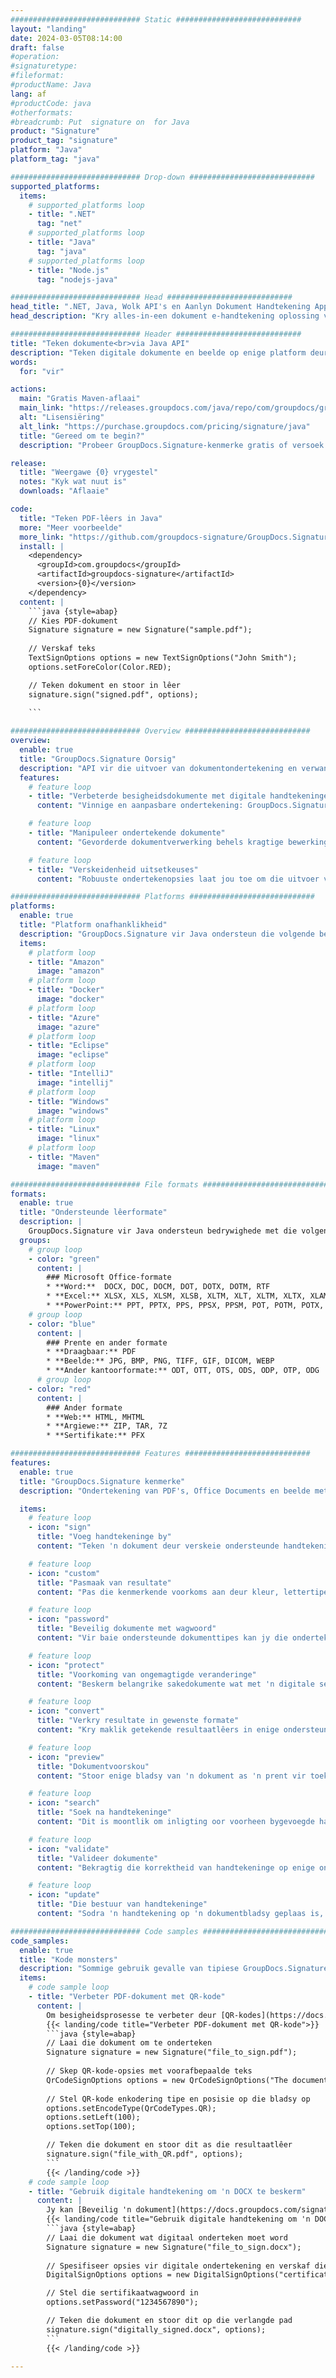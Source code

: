 ```yaml
---
############################# Static ############################
layout: "landing"
date: 2024-03-05T08:14:00
draft: false
#operation: 
#signaturetype: 
#fileformat: 
#productName: Java
lang: af
#productCode: java
#otherformats: 
#breadcrumb: Put  signature on  for Java
product: "Signature"
product_tag: "signature"
platform: "Java"
platform_tag: "java"

############################# Drop-down ############################
supported_platforms:
  items:
    # supported_platforms loop
    - title: ".NET"
      tag: "net"
    # supported_platforms loop
    - title: "Java"
      tag: "java"
    # supported_platforms loop
    - title: "Node.js"
      tag: "nodejs-java"

############################# Head ############################
head_title: ".NET, Java, Wolk API's en Aanlyn Dokument Handtekening Apps"
head_description: "Kry alles-in-een dokument e-handtekening oplossing vir .NET, Java en wolk-gebaseerde toepassings. Teken algemene dokumentformate aanlyn met 'n eenvoudige sleep-en-losfunksie"

############################# Header ############################
title: "Teken dokumente<br>via Java API"
description: "Teken digitale dokumente en beelde op enige platform deur ons buigsame API's en toepassingsgebaseerde oplossings vir programmeerders en eindgebruikers te gebruik."
words:
  for: "vir"

actions:
  main: "Gratis Maven-aflaai"
  main_link: "https://releases.groupdocs.com/java/repo/com/groupdocs/groupdocs-signature/"
  alt: "Lisensiëring"
  alt_link: "https://purchase.groupdocs.com/pricing/signature/java"
  title: "Gereed om te begin?"
  description: "Probeer GroupDocs.Signature-kenmerke gratis of versoek 'n lisensie"

release:
  title: "Weergawe {0} vrygestel"
  notes: "Kyk wat nuut is"
  downloads: "Aflaaie"

code:
  title: "Teken PDF-lêers in Java"
  more: "Meer voorbeelde"
  more_link: "https://github.com/groupdocs-signature/GroupDocs.Signature-for-Java"
  install: |
    <dependency>
      <groupId>com.groupdocs</groupId>
      <artifactId>groupdocs-signature</artifactId>
      <version>{0}</version>
    </dependency>
  content: |
    ```java {style=abap}  
    // Kies PDF-dokument
    Signature signature = new Signature("sample.pdf");
    
    // Verskaf teks
    TextSignOptions options = new TextSignOptions("John Smith");
    options.setForeColor(Color.RED);

    // Teken dokument en stoor in lêer
    signature.sign("signed.pdf", options);
    
    ```

############################# Overview ############################
overview:
  enable: true
  title: "GroupDocs.Signature Oorsig"
  description: "API vir die uitvoer van dokumentondertekening en verwante bewerkings in Java-toepassings"
  features:
    # feature loop
    - title: "Verbeterde besigheidsdokumente met digitale handtekeninge in Java"
      content: "Vinnige en aanpasbare ondertekening: GroupDocs.Signature vir Java bied 'n wye reeks digitale handtekeningopsies vir PDF's, beelde en Office-dokumente. Jy kan teks, strepieskodes, QR-kodes, digitale sertifikate, prente of versteekte metadata gebruik. Die dokumentverwerking is vinnig en doeltreffend."

    # feature loop
    - title: "Manipuleer ondertekende dokumente"
      content: "Gevorderde dokumentverwerking behels kragtige bewerkings op ondertekende dokumente deur GroupDocs.Signature vir Java te gebruik. U kan handtekeninge wat by besigheidsdokumente gevoeg is soek en bekragtig met behulp van verskeie nuttige kriteria. Daarbenewens kan jy toegang tot gedetailleerde inligting oor die dokument kry of voorskoubeelde van sy bladsye kry."

    # feature loop
    - title: "Verskeidenheid uitsetkeuses"
      content: "Robuuste ondertekenopsies laat jou toe om die uitvoer vir dokumente wat met GroupDocs.Signature vir Java onderteken is, aan te pas. Jy kan enige handtekening presies op enige dokumentbladsy posisioneer en die voorkoms daarvan op verskeie maniere instel. Die Java API ondersteun die stoor van ondertekende besigheidsdokumente in talle ondersteunde formate en bied opsies om dit met wagwoorde te beveilig."

############################# Platforms ############################
platforms:
  enable: true
  title: "Platform onafhanklikheid"
  description: "GroupDocs.Signature vir Java ondersteun die volgende bedryfstelsels, raamwerke en pakketbestuurders"
  items:
    # platform loop
    - title: "Amazon"
      image: "amazon"
    # platform loop
    - title: "Docker"
      image: "docker"
    # platform loop
    - title: "Azure"
      image: "azure"
    # platform loop
    - title: "Eclipse"
      image: "eclipse"
    # platform loop
    - title: "IntelliJ"
      image: "intellij"
    # platform loop
    - title: "Windows"
      image: "windows"
    # platform loop
    - title: "Linux"
      image: "linux"
    # platform loop
    - title: "Maven"
      image: "maven"

############################# File formats ############################
formats:
  enable: true
  title: "Ondersteunde lêerformate"
  description: |
    GroupDocs.Signature vir Java ondersteun bedrywighede met die volgende [lêerformate](https://docs.groupdocs.com/signature/java/supported-document-formats/).
  groups:
    # group loop
    - color: "green"
      content: |
        ### Microsoft Office-formate
        * **Word:**  DOCX, DOC, DOCM, DOT, DOTX, DOTM, RTF
        * **Excel:** XLSX, XLS, XLSM, XLSB, XLTM, XLT, XLTM, XLTX, XLAM, SXC, SpreadsheetML
        * **PowerPoint:** PPT, PPTX, PPS, PPSX, PPSM, POT, POTM, POTX, PPTM
    # group loop
    - color: "blue"
      content: |
        ### Prente en ander formate
        * **Draagbaar:** PDF
        * **Beelde:** JPG, BMP, PNG, TIFF, GIF, DICOM, WEBP
        * **Ander kantoorformate:** ODT, OTT, OTS, ODS, ODP, OTP, ODG
      # group loop
    - color: "red"
      content: |
        ### Ander formate
        * **Web:** HTML, MHTML
        * **Argiewe:** ZIP, TAR, 7Z
        * **Sertifikate:** PFX

############################# Features ############################
features:
  enable: true
  title: "GroupDocs.Signature kenmerke"
  description: "Ondertekening van PDF's, Office Documents en beelde met digitale handtekeninge"

  items:
    # feature loop
    - icon: "sign"
      title: "Voeg handtekeninge by"
      content: "Teken 'n dokument deur verskeie ondersteunde handtekeningtipes te gebruik deur 'n digitale handtekening presies op enige posisie op enige bladsy te plaas."

    # feature loop
    - icon: "custom"
      title: "Pasmaak van resultate"
      content: "Pas die kenmerkende voorkoms aan deur kleur, lettertipe, rand, rotasie en ander kenmerke aan te pas om die gewenste resultaat te bereik."

    # feature loop
    - icon: "password"
      title: "Beveilig dokumente met wagwoord"
      content: "Vir baie ondersteunde dokumenttipes kan jy die ondertekende dokument met 'n wagwoord beskerm."

    # feature loop
    - icon: "protect"
      title: "Voorkoming van ongemagtigde veranderinge"
      content: "Beskerm belangrike sakedokumente wat met 'n digitale sertifikaat onderteken is teen ongemagtigde wysigings."

    # feature loop
    - icon: "convert"
      title: "Verkry resultate in gewenste formate"
      content: "Kry maklik getekende resultaatlêers in enige ondersteunde formaat. Jy kan ook moeiteloos MS Word-dokumente na PDF omskakel."

    # feature loop
    - icon: "preview"
      title: "Dokumentvoorskou"
      content: "Stoor enige bladsy van 'n dokument as 'n prent vir toekomstige verwerking."

    # feature loop
    - icon: "search"
      title: "Soek na handtekeninge"
      content: "Dit is moontlik om inligting oor voorheen bygevoegde handtekeninge in spesifieke dokumente te kry."

    # feature loop
    - icon: "validate"
      title: "Valideer dokumente"
      content: "Bekragtig die korrektheid van handtekeninge op enige ondertekende dokument."

    # feature loop
    - icon: "update"
      title: "Die bestuur van handtekeninge"
      content: "Sodra 'n handtekening op 'n dokumentbladsy geplaas is, kan dit uitgevee, geskuif of opgedateer word soos nodig."

############################# Code samples ############################
code_samples:
  enable: true
  title: "Kode monsters"
  description: "Sommige gebruik gevalle van tipiese GroupDocs.Signature vir Java-bewerkings"
  items:
    # code sample loop
    - title: "Verbeter PDF-dokument met QR-kode"
      content: |
        Om besigheidsprosesse te verbeter deur [QR-kodes](https://docs.groupdocs.com/signature/java/esign-document-with-qr-code-signature/) by spesifieke bladsye van PDF-dokumente by te voeg, kan waardevol wees. Daar is 'n voorbeeld van hoe om 'n QR-kode by te voeg deur GroupDocs.Signature vir Java te gebruik.
        {{< landing/code title="Verbeter PDF-dokument met QR-kode">}}
        ```java {style=abap}
        // Laai die dokument om te onderteken
        Signature signature = new Signature("file_to_sign.pdf");
        
        // Skep QR-kode-opsies met voorafbepaalde teks
        QrCodeSignOptions options = new QrCodeSignOptions("The document is approved by John Smith");
        
        // Stel QR-kode enkodering tipe en posisie op die bladsy op
        options.setEncodeType(QrCodeTypes.QR);
        options.setLeft(100);
        options.setTop(100);

        // Teken die dokument en stoor dit as die resultaatlêer
        signature.sign("file_with_QR.pdf", options);
        ```
        {{< /landing/code >}}
    # code sample loop
    - title: "Gebruik digitale handtekening om 'n DOCX te beskerm"
      content: |
        Jy kan [Beveilig 'n dokument](https://docs.groupdocs.com/signature/java/esign-document-with-digital-signature/) met persoonlike of korporatiewe handtekeninge wat as digitale sertifikate gestoor is. Dokumente wat met sertifikaat beveilig is, kan nie verander word sonder om die handtekening ongeldig te maak nie.
        {{< landing/code title="Gebruik digitale handtekening om 'n DOCX te beskerm">}}
        ```java {style=abap}   
        // Laai die dokument wat digitaal onderteken moet word
        Signature signature = new Signature("file_to_sign.docx");
        
        // Spesifiseer opsies vir digitale ondertekening en verskaf die pad na die sertifikaatlêer
        DigitalSignOptions options = new DigitalSignOptions("certificate.pfx");

        // Stel die sertifikaatwagwoord in
        options.setPassword("1234567890");

        // Teken die dokument en stoor dit op die verlangde pad
        signature.sign("digitally_signed.docx", options);
        ```
        {{< /landing/code >}}

---
```

